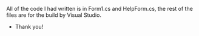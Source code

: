 All of the code I had written is in Form1.cs and HelpForm.cs, the rest of the files are for the build by Visual Studio.
- Thank you!
